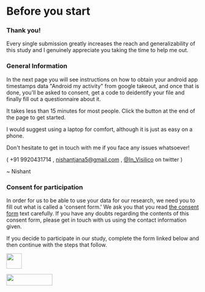 # Before you start

### Thank you!

Every single submission greatly increases the reach and generalizability of this study and I genuinely appreciate you taking the time to help me out.

### General Information

In the next page you will see instructions on how to obtain your android app timestamps data "Android my activity" from google takeout, and once that is done, you'll be asked to consent, get a code to deidentify your file and finally fill out a questionnaire about it. 

It takes less than 15 minutes for most people. Click the button at the end of the page to get started.

I would suggest using a laptop for comfort, although it is just as easy on a phone.

Don't hesitate to get in touch with me if you face any issues whatsoever! 


( +91 9920431714 , nishantjana5@gmail.com , [@In_Visilico](https://twitter.com/In_Visilico) on twitter )

~ Nishant

### Consent for participation

In order for us to be able to use your data for our research, we need you to fill out what is called a 'consent form.' We ask you that you read <a href="https://redcap.iths.org/surveys/?s=34X3HD7YYL" target="_blank">the consent form</a> text carefully. If you have any doubts regarding the contents of this consent form, please get in touch with us using the contact information given.

If you decide to participate in our study, complete the form linked below and then continue with the steps that follow.


<a href="https://redcap.iths.org/surveys/?s=34X3HD7YYL" target="_blank"><img src="https://www.flaticon.com/svg/static/icons/svg/2234/2234689.svg" height="40" width="40"></a>


[<img src="https://user-images.githubusercontent.com/42762378/101690680-9dfae080-3a93-11eb-8552-e4a65f2babfc.png" height="30" width="120">](https://delaiglesialab.github.io/DigitalRhythmsProject/2_android)
